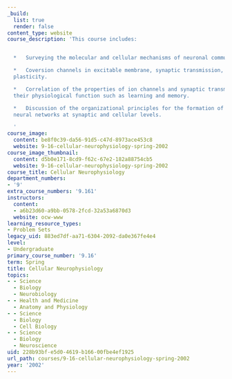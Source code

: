 ```yaml
---
_build:
  list: true
  render: false
content_type: website
course_description: 'This course includes:


  *   Surveying the molecular and cellular mechanisms of neuronal communication.

  *   Coversion channels in excitable membrane, synaptic transmission, and synaptic
  plasticity.

  *   Correlation of the properties of ion channels and synaptic transmission with
  their physiological function such as learning and memory.

  *   Discussion of the organizational principles for the formation of functional
  neural networks at synaptic and cellular levels.

  '
course_image:
  content: be8f0c39-da56-91d5-c47d-8973ace453c8
  website: 9-16-cellular-neurophysiology-spring-2002
course_image_thumbnail:
  content: d5b0e171-8cd9-f62c-67e2-182a88754cb5
  website: 9-16-cellular-neurophysiology-spring-2002
course_title: Cellular Neurophysiology
department_numbers:
- '9'
extra_course_numbers: '9.161'
instructors:
  content:
  - a6b23d60-a9bb-0578-2fcd-32a53a6870d3
  website: ocw-www
learning_resource_types:
- Problem Sets
legacy_uid: 883ed7df-aa71-6304-2092-da0e367fe4e4
level:
- Undergraduate
primary_course_number: '9.16'
term: Spring
title: Cellular Neurophysiology
topics:
- - Science
  - Biology
  - Neurobiology
- - Health and Medicine
  - Anatomy and Physiology
- - Science
  - Biology
  - Cell Biology
- - Science
  - Biology
  - Neuroscience
uid: 228b93bf-e5d0-4619-b166-00fbe4ef1925
url_path: courses/9-16-cellular-neurophysiology-spring-2002
year: '2002'
---
```

